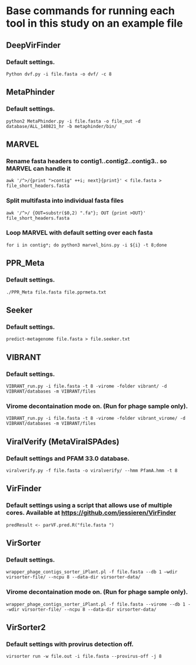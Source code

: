 # Base commands for running each tool in this study on an example file

## DeepVirFinder
### Default settings.
`Python dvf.py -i file.fasta -o dvf/ -c 8`

## MetaPhinder
### Default settings.
`python2 MetaPhinder.py -i file.fasta -o file_out -d database/ALL_140821_hr -b metaphinder/bin/`

## MARVEL
### Rename fasta headers to contig1..contig2..contig3.. so MARVEL can handle it
`awk '/^>/{print ">contig" ++i; next}{print}' < file.fasta > file_short_headers.fasta`
### Split multifasta into individual fasta files
`awk '/^>/ {OUT=substr($0,2) ".fa"}; OUT {print >OUT}' file_short_headers.fasta`
### Loop MARVEL with default setting over each fasta
`for i in contig*; do python3 marvel_bins.py -i ${i} -t 8;done`

## PPR_Meta
### Default settings.
`./PPR_Meta file.fasta file.pprmeta.txt`

## Seeker
### Default settings.
`predict-metagenome file.fasta > file.seeker.txt`

## VIBRANT
### Default settings.
`VIBRANT_run.py -i file.fasta -t 8 -virome -folder vibrant/ -d VIBRANT/databases
-m VIBRANT/files`
### Virome decontaination mode on. (Run for phage sample only).
`VIBRANT_run.py -i file.fasta -t 8 -virome -folder vibrant_virome/ -d VIBRANT/databases -m VIBRANT/files`

## ViralVerify (MetaViralSPAdes)
### Default settings and PFAM 33.0 database.
`viralverify.py -f file.fasta -o viralverify/ --hmm PfamA.hmm -t 8`

## VirFinder
### Default settings using a script that allows use of multiple cores. Available at https://github.com/jessieren/VirFinder
`predResult <- parVF.pred.R("file.fasta ")`

## VirSorter
### Default settings.
`wrapper_phage_contigs_sorter_iPlant.pl -f file.fasta --db 1 –wdir virsorter-file/ --ncpu 8 --data-dir virsorter-data/`
### Virome decontaination mode on. (Run for phage sample only).
`wrapper_phage_contigs_sorter_iPlant.pl -f file.fasta --virome --db 1 --wdir virsorter-file/ --ncpu 8 --data-dir virsorter-data/`

## VirSorter2
### Default settings with provirus detection off.
`virsorter run -w file.out -i file.fasta --provirus-off -j 8`
